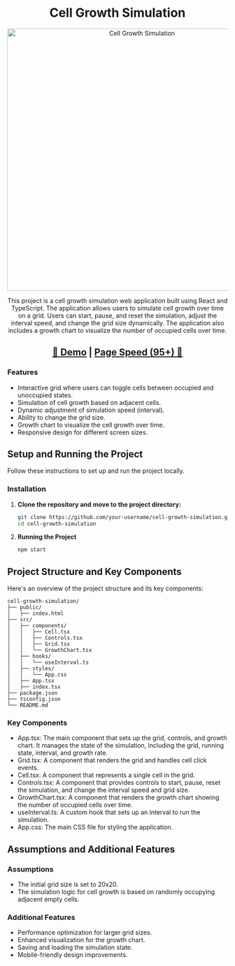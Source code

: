 <h1 align="center"> Cell Growth Simulation </h1>

<p align="center">
<img width="600" alt="Cell Growth Simulation" src="https://github.com/UmairK5669/cell-growth-simulation/assets/102482696/5cb06e2d-3655-45b3-887e-0db6dfa91885">
</p>
<p align="center">This project is a cell growth simulation web application built using React and TypeScript. The application allows users to simulate cell growth over time on a grid. Users can start, pause, and reset the simulation, adjust the interval speed, and change the grid size dynamically. The application also includes a growth chart to visualize the number of occupied cells over time.
</p>
<h2 align="center"> <a target="_blank" href="https://hugoplate.netlify.app/" rel="nofollow">👀 Demo</a> | <a  target="_blank" href="https://pagespeed.web.dev/analysis/https-hugoplate-netlify-app/6lyxjw6t4r?form_factor=desktop">Page Speed (95+) 🚀</a>

### Features

- Interactive grid where users can toggle cells between occupied and unoccupied states.
- Simulation of cell growth based on adjacent cells.
- Dynamic adjustment of simulation speed (interval).
- Ability to change the grid size.
- Growth chart to visualize the cell growth over time.
- Responsive design for different screen sizes.

## Setup and Running the Project

Follow these instructions to set up and run the project locally.

### Installation

1. **Clone the repository and move to the project directory:**

   ```bash
   git clone https://github.com/your-username/cell-growth-simulation.git
   cd cell-growth-simulation

2. **Running the Project**

   ```bash
   npm start

## Project Structure and Key Components

Here's an overview of the project structure and its key components:

    cell-growth-simulation/
    ├── public/
    │   ├── index.html
    ├── src/
    │   ├── components/
    │   │   ├── Cell.tsx
    │   │   ├── Controls.tsx
    │   │   ├── Grid.tsx
    │   │   └── GrowthChart.tsx
    │   ├── hooks/
    │   │   └── useInterval.ts
    │   ├── styles/
    │   │   └── App.css
    │   ├── App.tsx
    │   ├── index.tsx
    ├── package.json
    ├── tsconfig.json
    └── README.md

### Key Components

- App.tsx: The main component that sets up the grid, controls, and growth chart. It manages the state of the simulation, including the grid, running state, interval, and growth rate.
- Grid.tsx: A component that renders the grid and handles cell click events.
- Cell.tsx: A component that represents a single cell in the grid.
- Controls.tsx: A component that provides controls to start, pause, reset the simulation, and change the interval speed and grid size.
- GrowthChart.tsx: A component that renders the growth chart showing the number of occupied cells over time.
- useInterval.ts: A custom hook that sets up an interval to run the simulation.
- App.css: The main CSS file for styling the application.

## Assumptions and Additional Features

### Assumptions

- The initial grid size is set to 20x20.
- The simulation logic for cell growth is based on randomly occupying adjacent empty cells.

### Additional Features

- Performance optimization for larger grid sizes.
- Enhanced visualization for the growth chart.
- Saving and loading the simulation state.
- Mobile-friendly design improvements.
  
